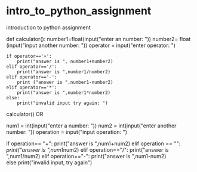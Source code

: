 # intro_to_python_assignment
introduction to python assignment




def calculator():
    number1=float(input("enter an number: "))
    number2= float (input("input another number: "))
    operator = input("enter operator: ")
   

    if operator=='+':
        print("answer is ", number1+number2)
    elif operator=='/':
        print("answer is ",number1/number2)
    elif operator=='-':
        print ("answer is ",number1-number2)
    elif operator=='*':
        print("answer is ",number1*number2)
    else:
        print("invalid input try again: ")

calculator()
OR


num1 = int(input("enter a number: "))
num2 = int(input("enter another number: "))
operation = input("input operation: ")

if operation== "+":
     print("answer is ",num1+num2)
elif operation == "*":
     print("answer is ",num1*num2)
elif operation=="/":
     print("answer is ",num1/num2)
elif operation=="-":
     print("answer is ",num1-num2)
else:print("invalid input, try again")

